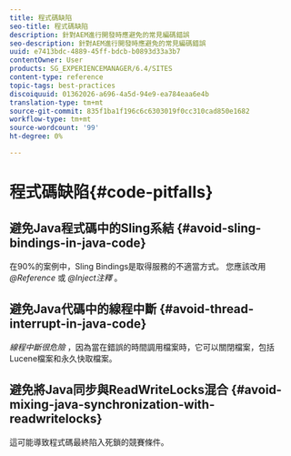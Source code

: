 ```yaml
---
title: 程式碼缺陷
seo-title: 程式碼缺陷
description: 針對AEM進行開發時應避免的常見編碼錯誤
seo-description: 針對AEM進行開發時應避免的常見編碼錯誤
uuid: e7413bdc-4889-45ff-bdcb-b0893d33a3b7
contentOwner: User
products: SG_EXPERIENCEMANAGER/6.4/SITES
content-type: reference
topic-tags: best-practices
discoiquuid: 01362026-a696-4a5d-94e9-ea784eaa6e4b
translation-type: tm+mt
source-git-commit: 835f1ba1f196c6c6303019f0cc310cad850e1682
workflow-type: tm+mt
source-wordcount: '99'
ht-degree: 0%

---
```



# 程式碼缺陷{#code-pitfalls}

## 避免Java程式碼中的Sling系結 {#avoid-sling-bindings-in-java-code}

在90%的案例中，Sling Bindings是取得服務的不適當方式。 您應該改用 *@Reference* 或 *@Inject注釋* 。

## 避免Java代碼中的線程中斷 {#avoid-thread-interrupt-in-java-code}

*線程中斷很危險* ，因為當在錯誤的時間調用檔案時，它可以關閉檔案，包括Lucene檔案和永久快取檔案。

## 避免將Java同步與ReadWriteLocks混合 {#avoid-mixing-java-synchronization-with-readwritelocks}

這可能導致程式碼最終陷入死鎖的競賽條件。
